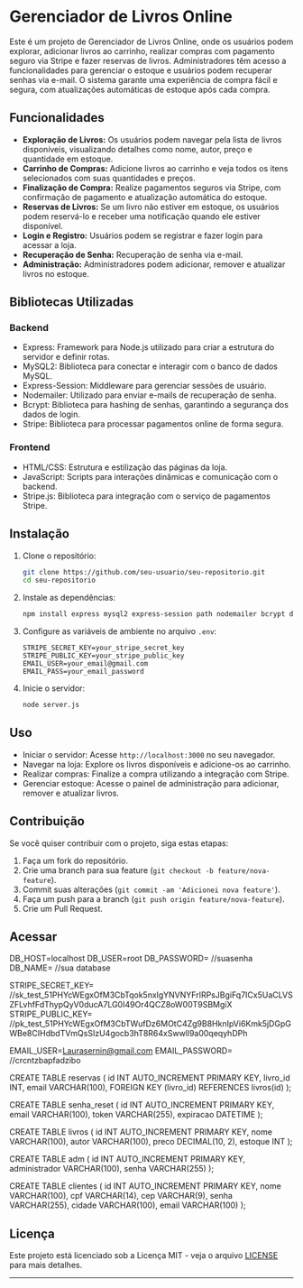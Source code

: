 # Gerenciador de Livros Online

Este é um projeto de Gerenciador de Livros Online, onde os usuários podem explorar, adicionar livros ao carrinho, realizar compras com pagamento seguro via Stripe e fazer reservas de livros. Administradores têm acesso a funcionalidades para gerenciar o estoque e usuários podem recuperar senhas via e-mail. O sistema garante uma experiência de compra fácil e segura, com atualizações automáticas de estoque após cada compra.

## Funcionalidades

- **Exploração de Livros:** Os usuários podem navegar pela lista de livros disponíveis, visualizando detalhes como nome, autor, preço e quantidade em estoque.
- **Carrinho de Compras:** Adicione livros ao carrinho e veja todos os itens selecionados com suas quantidades e preços.
- **Finalização de Compra:** Realize pagamentos seguros via Stripe, com confirmação de pagamento e atualização automática do estoque.
- **Reservas de Livros:** Se um livro não estiver em estoque, os usuários podem reservá-lo e receber uma notificação quando ele estiver disponível.
- **Login e Registro:** Usuários podem se registrar e fazer login para acessar a loja.
- **Recuperação de Senha:** Recuperação de senha via e-mail.
- **Administração:** Administradores podem adicionar, remover e atualizar livros no estoque.

## Bibliotecas Utilizadas

### Backend

- Express: Framework para Node.js utilizado para criar a estrutura do servidor e definir rotas.
- MySQL2: Biblioteca para conectar e interagir com o banco de dados MySQL.
- Express-Session: Middleware para gerenciar sessões de usuário.
- Nodemailer: Utilizado para enviar e-mails de recuperação de senha.
- Bcrypt: Biblioteca para hashing de senhas, garantindo a segurança dos dados de login.
- Stripe: Biblioteca para processar pagamentos online de forma segura.

### Frontend

- HTML/CSS: Estrutura e estilização das páginas da loja.
- JavaScript: Scripts para interações dinâmicas e comunicação com o backend.
- Stripe.js: Biblioteca para integração com o serviço de pagamentos Stripe.

## Instalação

1. Clone o repositório:
   ```bash
   git clone https://github.com/seu-usuario/seu-repositorio.git
   cd seu-repositorio
   ```

2. Instale as dependências:
   ```bash
   npm install express mysql2 express-session path nodemailer bcrypt dotenv stripe
   ```

3. Configure as variáveis de ambiente no arquivo `.env`:
   ```
   STRIPE_SECRET_KEY=your_stripe_secret_key
   STRIPE_PUBLIC_KEY=your_stripe_public_key
   EMAIL_USER=your_email@gmail.com
   EMAIL_PASS=your_email_password
   ```

4. Inicie o servidor:
   ```bash
   node server.js
   ```

## Uso

- Iniciar o servidor: Acesse `http://localhost:3000` no seu navegador.
- Navegar na loja: Explore os livros disponíveis e adicione-os ao carrinho.
- Realizar compras: Finalize a compra utilizando a integração com Stripe.
- Gerenciar estoque: Acesse o painel de administração para adicionar, remover e atualizar livros.

## Contribuição

Se você quiser contribuir com o projeto, siga estas etapas:

1. Faça um fork do repositório.
2. Crie uma branch para sua feature (`git checkout -b feature/nova-feature`).
3. Commit suas alterações (`git commit -am 'Adicionei nova feature'`).
4. Faça um push para a branch (`git push origin feature/nova-feature`).
5. Crie um Pull Request.

## Acessar
DB_HOST=localhost
DB_USER=root
DB_PASSWORD=
//suasenha
DB_NAME=
//sua database

STRIPE_SECRET_KEY=
//sk_test_51PHYcWEgxOfM3CbTqok5nxlgYNVNYFrIRPsJBgiFq7ICx5UaCLVSZFLvhfFdThypQyV0ducA7LG0I49Or4QCZ8oW00T9SBMgiX
STRIPE_PUBLIC_KEY=
//pk_test_51PHYcWEgxOfM3CbTWufDz6MOtC4Zg9B8HknIpVi6Kmk5jDGpGWBe8CIHdbdTVmQsSIzU4gocb3hT8R64xSwwll9a00qeqyhDPh

EMAIL_USER=Laurasernin@gmail.com
EMAIL_PASSWORD=
//crcntzbapfadzibo

CREATE TABLE reservas (
    id INT AUTO_INCREMENT PRIMARY KEY,
    livro_id INT,
    email VARCHAR(100),
    FOREIGN KEY (livro_id) REFERENCES livros(id)
);


CREATE TABLE senha_reset (
    id INT AUTO_INCREMENT PRIMARY KEY,
    email VARCHAR(100),
    token VARCHAR(255),
    expiracao DATETIME
);


CREATE TABLE livros (
    id INT AUTO_INCREMENT PRIMARY KEY,
    nome VARCHAR(100),
    autor VARCHAR(100),
    preco DECIMAL(10, 2),
    estoque INT
);



CREATE TABLE adm (
    id INT AUTO_INCREMENT PRIMARY KEY,
    administrador VARCHAR(100),
    senha VARCHAR(255)
);



CREATE TABLE clientes (
    id INT AUTO_INCREMENT PRIMARY KEY,
    nome VARCHAR(100),
    cpf VARCHAR(14),
    cep VARCHAR(9),
    senha VARCHAR(255),
    cidade VARCHAR(100),
    email VARCHAR(100)
);
## Licença

Este projeto está licenciado sob a Licença MIT - veja o arquivo [LICENSE](LICENSE) para mais detalhes.

---